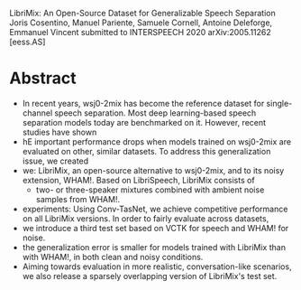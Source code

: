 LibriMix: An Open-Source Dataset for Generalizable Speech Separation
Joris Cosentino, Manuel Pariente, Samuele Cornell, Antoine Deleforge, Emmanuel Vincent
submitted to INTERSPEECH 2020 arXiv:2005.11262 [eess.AS]

# Abstract

* In recent years, wsj0-2mix has become the reference dataset for
  single-channel speech separation. Most deep learning-based speech separation
  models today are benchmarked on it. However, recent studies have shown
* hE important performance drops when models trained on wsj0-2mix are evaluated
  on other, similar datasets. To address this generalization issue, we created
* we: LibriMix, an open-source alternative to wsj0-2mix, and to its noisy
  extension, WHAM!. Based on LibriSpeech, LibriMix consists of 
  * two- or three-speaker mixtures combined with ambient noise samples from
    WHAM!. 
* experiments: Using Conv-TasNet, we achieve competitive performance on all
  LibriMix versions. In order to fairly evaluate across datasets, 
* we introduce a third test set based on VCTK for speech and WHAM! for noise.
* the generalization error is smaller for models trained with LibriMix than
  with WHAM!, in both clean and noisy conditions.
* Aiming towards evaluation in more realistic, conversation-like scenarios, we
  also release a sparsely overlapping version of LibriMix's test set.
